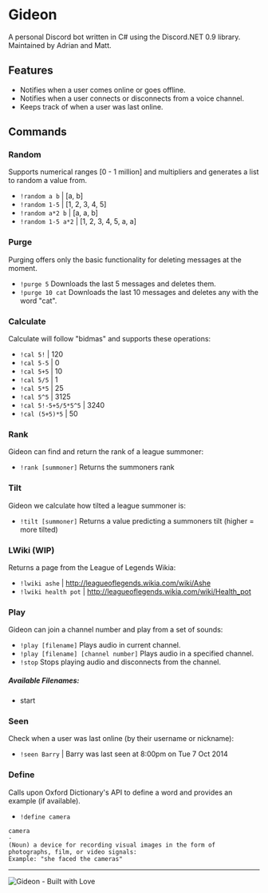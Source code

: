 # Gideon
A personal Discord bot written in C# using the Discord.NET 0.9 library.  
Maintained by Adrian and Matt.

## Features
- Notifies when a user comes online or goes offline.
- Notifies when a user connects or disconnects from a voice channel.
- Keeps track of when a user was last online.

## Commands

### Random
Supports numerical ranges [0 - 1 million] and multipliers and generates a list to random a value from.
- `!random a b` | [a, b]
- `!random 1-5` | [1, 2, 3, 4, 5]
- `!random a*2 b` | [a, a, b]
- `!random 1-5 a*2` | [1, 2, 3, 4, 5, a, a]

### Purge
Purging offers only the basic functionality for deleting messages at the moment.
- `!purge 5` Downloads the last 5 messages and deletes them.
- `!purge 10 cat` Downloads the last 10 messages and deletes any with the word "cat".

### Calculate
Calculate will follow "bidmas" and supports these operations:
- `!cal 5!` | 120 
- `!cal 5-5` | 0
- `!cal 5+5` | 10
- `!cal 5/5` | 1
- `!cal 5*5` | 25
- `!cal 5^5` | 3125
- `!cal 5!-5+5/5*5^5` | 3240
- `!cal (5+5)*5` | 50

### Rank
Gideon can find and return the rank of a league summoner:
- `!rank [summoner]` Returns the summoners rank

### Tilt
Gideon we calculate how tilted a league summoner is:
- `!tilt [summoner]` Returns a value predicting a summoners tilt (higher = more tilted)

### LWiki (WIP)
Returns a page from the League of Legends Wikia:
- `!lwiki ashe` | http://leagueoflegends.wikia.com/wiki/Ashe
- `!lwiki health pot` | http://leagueoflegends.wikia.com/wiki/Health_pot

### Play
Gideon can join a channel number and play from a set of sounds:
- `!play [filename]` Plays audio in current channel.
- `!play [filename] [channel number]`  Plays audio in a specified channel.
- `!stop` Stops playing audio and disconnects from the channel.

##### Available Filenames:
- start

### Seen
Check when a user was last online (by their username or nickname):
- `!seen Barry` | Barry was last seen at 8:00pm on Tue 7 Oct 2014

### Define
Calls upon Oxford Dictionary's API to define a word and provides an example (if available).
- `!define camera`
```
camera
-
(Noun) a device for recording visual images in the form of photographs, film, or video signals:
Example: "she faced the cameras"
```

 - - - -
 ![Gideon - Built with Love](http://forthebadge.com/images/featured/featured-built-with-love.svg)